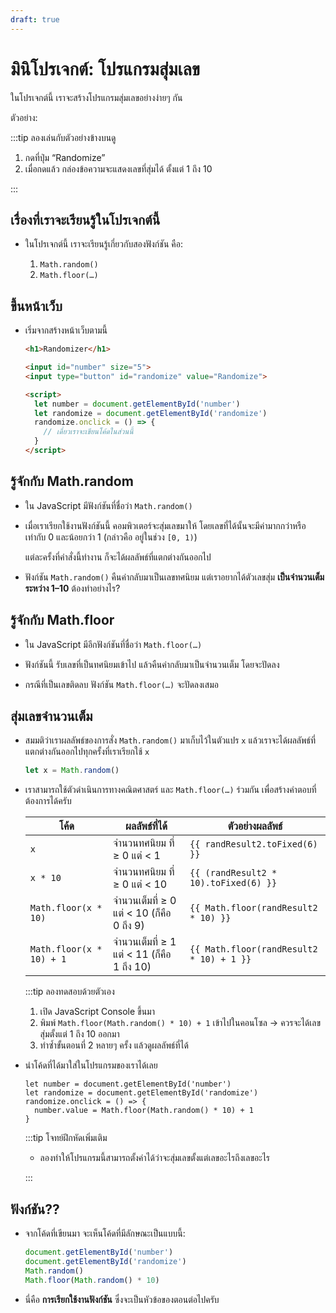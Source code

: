 ```yaml
---
draft: true
---
```


<script setup>
  import HtmlOutput from './components/HtmlOutput.vue'
  import JsConsole from './components/JsConsole.vue'
  import { ref, onMounted, onUnmounted } from 'vue'

  const randResult = ref('')
  const randResult2 = ref(0)
  let interval
  onMounted(() => {
    randomize()
    interval = setInterval(() => {
      randomize()
    }, 60e3 / 138)
  })
  onUnmounted(() => {
    clearInterval(interval)
  })
  const randomize = () => {
    randResult.value = Math.random()
    randResult2.value = Math.random()
  }
</script>

# มินิโปรเจกต์: โปรแกรมสุ่มเลข

ในโปรเจกต์นี้ เราจะสร้างโปรแกรมสุ่มเลขอย่างง่ายๆ กัน

ตัวอย่าง:

<HtmlOutput src="/js/mini-projects/randomizer.html" :height="128" />

:::tip ลองเล่นกับตัวอย่างข้างบนดู

1. กดที่ปุ่ม “Randomize”
2. เมื่อกดแล้ว กล่องข้อความจะแสดงเลขที่สุ่มได้ ตั้งแต่ 1 ถึง 10

:::

## เรื่องที่เราจะเรียนรู้ในโปรเจกต์นี้

- ในโปรเจกต์นี้ เราจะเรียนรู้เกี่ยวกับสองฟังก์ชัน คือ:

  1. `Math.random()`
  2. `Math.floor(…)`

## ขึ้นหน้าเว็บ

- เริ่มจากสร้างหน้าเว็บตามนี้

  <!-- prettier-ignore -->
  ```html
  <h1>Randomizer</h1>

  <input id="number" size="5">
  <input type="button" id="randomize" value="Randomize">

  <script>
    let number = document.getElementById('number')
    let randomize = document.getElementById('randomize')
    randomize.onclick = () => {
      // เดี๋ยวเราจะเขียนโค้ดในส่วนนี้
    }
  </script>
  ```

## รู้จักกับ Math.random

- ใน JavaScript มีฟังก์ชันที่ชื่อว่า `Math.random()`

- เมื่อเราเรียกใช้งานฟังก์ชันนี้ คอมพิวเตอร์จะสุ่มเลขมาให้
  โดยเลขที่ได้นั้นจะมีค่ามากกว่าหรือเท่ากับ 0 และน้อยกว่า 1
  (กล่าวคือ อยู่ในช่วง `[0, 1)`)

  <JsConsole input="Math.random()" :output="{value: randResult}" />

  แต่ละครั้งที่คำสั่งนี้ทำงาน ก็จะได้ผลลัพธ์ที่แตกต่างกันออกไป

- ฟังก์ชัน `Math.random()` คืนค่ากลับมาเป็นเลขทศนิยม
  แต่เราอยากได้ตัวเลขสุ่ม **เป็นจำนวนเต็ม ระหว่าง 1–10** ต้องทำอย่างไร?

## รู้จักกับ Math.floor

- ใน JavaScript มีอีกฟังก์ชันที่ชื่อว่า `Math.floor(…)`

- ฟังก์ชันนี้ รับเลขที่เป็นทศนิยมเข้าไป แล้วคืนค่ากลับมาเป็นจำนวนเต็ม
  โดยจะปัดลง

  <JsConsole input="Math.floor(3.14)" :output="{value: 3}" />

  <JsConsole input="Math.floor(3.99)" :output="{value: 3}" />

  <JsConsole input="Math.floor(4.00)" :output="{value: 4}" />

- กรณีที่เป็นเลขติดลบ ฟังก์ชัน `Math.floor(…)` จะปัดลงเสมอ

  <JsConsole input="Math.floor(-3.14)" :output="{value: -4}" />

  <JsConsole input="Math.floor(-3.99)" :output="{value: -4}" />

  <JsConsole input="Math.floor(-4.00)" :output="{value: -4}" />

## สุ่มเลขจำนวนเต็ม

- สมมติว่าเราผลลัพธ์ของการสั่ง `Math.random()` มาเก็บไว้ในตัวแปร `x`
  แล้วเราจะได้ผลลัพธ์ที่แตกต่างกันออกไปทุกครั้งที่เราเรียกใช้ `x`

  ```js
  let x = Math.random()
  ```

- เราสามารถใช้ตัวดำเนินการทางคณิตศาสตร์ และ `Math.floor(…)` ร่วมกัน เพื่อสร้างคำตอบที่ต้องการได้ครับ

  <!-- prettier-ignore -->
  | โค้ด | ผลลัพธ์ที่ได้ | ตัวอย่างผลลัพธ์ |
  | --- | --- | --- |
  | `x` | จำนวนทศนิยม ที่ ≥ 0 แต่ &lt; 1 | <code>{{ randResult2.toFixed(6) }}</code> |
  | `x * 10` | จำนวนทศนิยม ที่ ≥ 0 แต่ &lt; 10 | <code>{{ (randResult2 * 10).toFixed(6) }}</code> |
  | `Math.floor(x * 10)` | จำนวนเต็มที่ ≥ 0 แต่ &lt; 10 (ก็คือ 0 ถึง 9) | <code>{{ Math.floor(randResult2 * 10) }}</code> |
  | `Math.floor(x * 10) + 1` | จำนวนเต็มที่ ≥ 1 แต่ &lt; 11 (ก็คือ 1 ถึง 10) | <code>{{ Math.floor(randResult2 * 10) + 1 }}</code> |

  :::tip ลองทดสอบด้วยตัวเอง

  1. เปิด JavaScript Console ขึ้นมา
  2. พิมพ์ `Math.floor(Math.random() * 10) + 1` เข้าไปในคอนโซล &rarr; ควรจะได้เลขสุ่มตั้งแต่ 1 ถึง 10 ออกมา
  3. ทำซ้ำขั้นตอนที่ 2 หลายๆ ครั้ง แล้วดูผลลัพธ์ที่ได้

- นำโค้ดที่ได้มาใส่ในโปรแกรมของเราได้เลย

  <!-- prettier-ignore -->
  ```js{4}
  let number = document.getElementById('number')
  let randomize = document.getElementById('randomize')
  randomize.onclick = () => {
    number.value = Math.floor(Math.random() * 10) + 1
  }
  ```

  :::tip โจทย์ฝึกหัดเพิ่มเติม

  - ลองทำให้โปรแกรมนี้สามารถตั้งค่าได้ว่าจะสุ่มเลขตั้งแต่เลขอะไรถึงเลขอะไร

  :::

## ฟังก์ชัน??

- จากโค้ดที่เขียนมา จะเห็นโค้ดที่มีลักษณะเป็นแบบนี้:

  <!-- prettier-ignore -->
  ```js
  document.getElementById('number')
  document.getElementById('randomize')
  Math.random()
  Math.floor(Math.random() * 10)
  ```

- นี่คือ **การเรียกใช้งานฟังก์ชัน** ซึ่งจะเป็นหัวข้อของตอนต่อไปครับ
